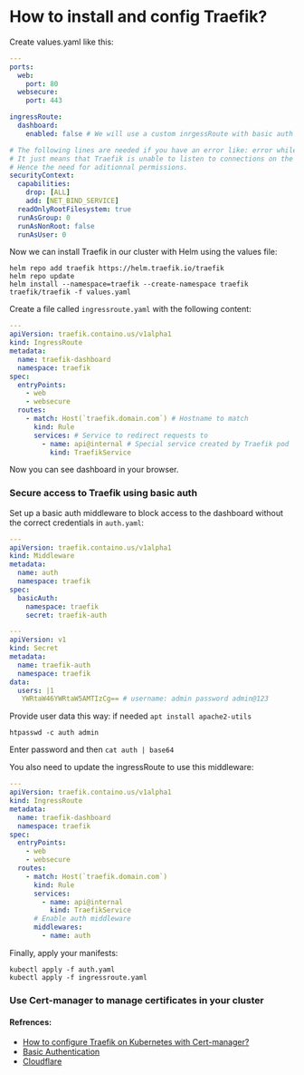 <!-- Space: RD -->
<!-- Title: How to install and config Traefik? -->
# How to install and config Traefik?
Create values.yaml like this:
```yaml
---
ports:
  web:
    port: 80
  websecure:
    port: 443

ingressRoute:
  dashboard:
    enabled: false # We will use a custom inrgessRoute with basic auth instead of the default one

# The following lines are needed if you have an error like: error while building entryPoint web: error preparing server: error opening listener: listen tcp :80: bind: permission denied
# It just means that Traefik is unable to listen to connections on the host because of a lack of permissions.
# Hence the need for aditionnal permissions.
securityContext:
  capabilities:
    drop: [ALL]
    add: [NET_BIND_SERVICE]
  readOnlyRootFilesystem: true
  runAsGroup: 0
  runAsNonRoot: false
  runAsUser: 0
```
Now we can install Traefik in our cluster with Helm using the values file:
```
helm repo add traefik https://helm.traefik.io/traefik
helm repo update
helm install --namespace=traefik --create-namespace traefik traefik/traefik -f values.yaml
```
Create a file called `ingressroute.yaml` with the following content:
```yaml
---
apiVersion: traefik.containo.us/v1alpha1
kind: IngressRoute
metadata:
  name: traefik-dashboard
  namespace: traefik
spec:
  entryPoints:
    - web
    - websecure
  routes:
    - match: Host(`traefik.domain.com`) # Hostname to match
      kind: Rule
      services: # Service to redirect requests to
        - name: api@internal # Special service created by Traefik pod
          kind: TraefikService
```
Now you can see dashboard in your browser.
### Secure access to Traefik using basic auth
Set up a basic auth middleware to block access to the dashboard without the correct credentials in `auth.yaml`:
```yaml
---
apiVersion: traefik.containo.us/v1alpha1
kind: Middleware
metadata:
  name: auth
  namespace: traefik
spec:
  basicAuth:
    namespace: traefik
    secret: traefik-auth

---
apiVersion: v1
kind: Secret
metadata:
  name: traefik-auth
  namespace: traefik
data:
  users: |1
   YWRtaW46YWRtaW5AMTIzCg== # username: admin password admin@123
```
Provide user data this way: if needed `apt install apache2-utils`
```
htpasswd -c auth admin
```
Enter password and then `cat auth | base64`

You also need to update the ingressRoute to use this middleware:
```yaml
---
apiVersion: traefik.containo.us/v1alpha1
kind: IngressRoute
metadata:
  name: traefik-dashboard
  namespace: traefik
spec:
  entryPoints:
    - web
    - websecure
  routes:
    - match: Host(`traefik.domain.com`)
      kind: Rule
      services:
        - name: api@internal
          kind: TraefikService
      # Enable auth middleware
      middlewares:
        - name: auth
```
Finally, apply your manifests: 
```
kubectl apply -f auth.yaml
kubectl apply -f ingressroute.yaml
```
### Use Cert-manager to manage certificates in your cluster


#### Refrences:
- [How to configure Traefik on Kubernetes with Cert-manager?](https://www.padok.fr/en/blog/traefik-kubernetes-certmanager)
- [Basic Authentication](https://github.com/kubernetes/ingress-nginx/blob/main/docs/examples/auth/basic/README.md)
- [Cloudflare](https://cert-manager.io/docs/configuration/acme/dns01/cloudflare/)


